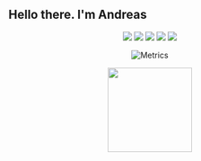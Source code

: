 ## Hello there. I'm Andreas

<div align="center">
  <a href="https://www.youtube.com/channel/UCAapQPihoSGKeLb4tcksqCA" target="_blank"><img src="https://img.shields.io/badge/YouTube-FF0000?style=for-the-badge&logo=youtube&logoColor=white" target="_blank"></a>
    <a href="https://www.twitch.tv/Clotic_" target="_blank"><img src="https://img.shields.io/badge/Twitch-9146FF?style=for-the-badge&logo=twitch&logoColor=white" target="_blank"></a>
 <a href="https://discordapp.com/users/Clotic#5747" target="_blank"><img src="https://img.shields.io/badge/Discord-7289DA?style=for-the-badge&logo=discord&logoColor=white" target="_blank"></a>
  <a href = "mailto:isidorssona@gmail.com"><img src="https://img.shields.io/badge/-Gmail-%23333?style=for-the-badge&logo=gmail&logoColor=white" target="_blank"></a>
  <a href="https://www.linkedin.com/in/andreas-isidorsson-457027148" target="_blank"><img src="https://img.shields.io/badge/-LinkedIn-%230077B5?style=for-the-badge&logo=linkedin&logoColor=white" target="_blank"></a>
</div>

<div align="center">

 ![Metrics](https://metrics.lecoq.io/Cloticc?template=classic&wakatime=1&base.indepth=false&base.hireable=false&wakatime.days=7&wakatime.sections=time%2C%20projects%2C%20projects-graphs%2C%20languages%2C%20languages-graphs%2C%20editors%2C%20os&wakatime.limit=5&wakatime.url=https%3A%2F%2Fwakatime.com&wakatime.user=current&wakatime.languages.other=false&wakatime.repositories.visibility=all&config.timezone=Europe%2FStockholm)

  <a href="https://github.com/Cloticc">
  <!-- <img height="150em" src="https://github-readme-stats.vercel.app/api?username=Cloticc&show_icons=true&theme=dracula&include_all_commits=true&count_private=true"/> -->
  <img height="150em" src="https://github-readme-stats.vercel.app/api/top-langs/?username=Cloticc&layout=compact&langs_count=7&theme=dracula"/>



</div>
